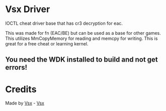 # Vsx Driver

IOCTL cheat driver base that has cr3 decryption for eac.

This was made for fn (EAC/BE) but can be used as a base for other games. This utilizes MmCopyMemory for reading and memcpy for writing. This is great for a free cheat or learning kernel.

## You need the WDK installed to build and not get errors!

# Credits

Made by [Vsx](https://github.com/vsxcc) - [Vsx](https://discord.gg/2RYMWKzX6v)
